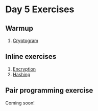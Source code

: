 # Day 5 Exercises

## Warmup

1. [Cryptogram](warmup/README.md)

## Inline exercises

1. [Encryption](encryption/README.md)
1. [Hashing](hashing/README.md)

## Pair programming exercise

Coming soon!

